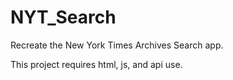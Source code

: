 # NYT_Search
Recreate the New York Times Archives Search app.

This project requires html, js, and api use.

